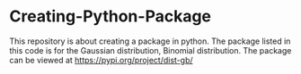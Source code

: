 # Creating-Python-Package
This repository is about creating a package in python. The package listed in this code is for the Gaussian distribution, Binomial distribution. The package can be viewed at https://pypi.org/project/dist-gb/ 
